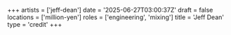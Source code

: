 +++
artists = ['jeff-dean']
date = '2025-06-27T03:00:37Z'
draft = false
locations = ['million-yen']
roles = ['engineering', 'mixing']
title = 'Jeff Dean'
type = 'credit'
+++

